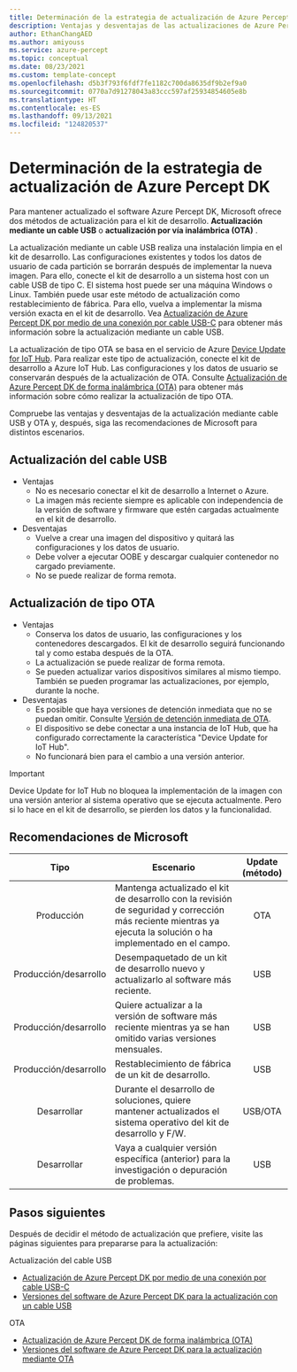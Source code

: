 ```yaml
---
title: Determinación de la estrategia de actualización de Azure Percept DK
description: Ventajas y desventajas de las actualizaciones de Azure Percept DK mediante OTA o cable USB. Recomendación para elegir el mejor enfoque de actualización para distintos usuarios.
author: EthanChangAED
ms.author: amiyouss
ms.service: azure-percept
ms.topic: conceptual
ms.date: 08/23/2021
ms.custom: template-concept
ms.openlocfilehash: d5b3f793f6fdf7fe1182c700da8635df9b2ef9a0
ms.sourcegitcommit: 0770a7d91278043a83ccc597af25934854605e8b
ms.translationtype: HT
ms.contentlocale: es-ES
ms.lasthandoff: 09/13/2021
ms.locfileid: "124820537"
---
```

# <a name="determine-your-update-strategy-for-azure-percept-dk"></a>Determinación de la estrategia de actualización de Azure Percept DK

Para mantener actualizado el software Azure Percept DK, Microsoft ofrece dos métodos de actualización para el kit de desarrollo. **Actualización mediante un cable USB** o **actualización por vía inalámbrica (OTA)** .

La actualización mediante un cable USB realiza una instalación limpia en el kit de desarrollo. Las configuraciones existentes y todos los datos de usuario de cada partición se borrarán después de implementar la nueva imagen. Para ello, conecte el kit de desarrollo a un sistema host con un cable USB de tipo C. El sistema host puede ser una máquina Windows o Linux.  También puede usar este método de actualización como restablecimiento de fábrica. Para ello, vuelva a implementar la misma versión exacta en el kit de desarrollo. Vea [Actualización de Azure Percept DK por medio de una conexión por cable USB-C](./how-to-update-via-usb.md) para obtener más información sobre la actualización mediante un cable USB.

La actualización de tipo OTA se basa en el servicio de Azure [Device Update for IoT Hub](../iot-hub-device-update/device-update-resources.md). Para realizar este tipo de actualización, conecte el kit de desarrollo a Azure IoT Hub. Las configuraciones y los datos de usuario se conservarán después de la actualización de OTA. Consulte [Actualización de Azure Percept DK de forma inalámbrica (OTA)](./how-to-update-over-the-air.md) para obtener más información sobre cómo realizar la actualización de tipo OTA.

Compruebe las ventajas y desventajas de la actualización mediante cable USB y OTA y, después, siga las recomendaciones de Microsoft para distintos escenarios.

## <a name="usb-cable-update"></a>Actualización del cable USB

- Ventajas
  - No es necesario conectar el kit de desarrollo a Internet o Azure.
  - La imagen más reciente siempre es aplicable con independencia de la versión de software y firmware que estén cargadas actualmente en el kit de desarrollo.
- Desventajas
  - Vuelve a crear una imagen del dispositivo y quitará las configuraciones y los datos de usuario.
  - Debe volver a ejecutar OOBE y descargar cualquier contenedor no cargado previamente.
  - No se puede realizar de forma remota.

## <a name="ota-update"></a>Actualización de tipo OTA

- Ventajas
  - Conserva los datos de usuario, las configuraciones y los contenedores descargados. El kit de desarrollo seguirá funcionando tal y como estaba después de la OTA.
  - La actualización se puede realizar de forma remota.
  - Se pueden actualizar varios dispositivos similares al mismo tiempo. También se pueden programar las actualizaciones, por ejemplo, durante la noche.
- Desventajas
  - Es posible que haya versiones de detención inmediata que no se puedan omitir. Consulte [Versión de detención inmediata de OTA](./software-releases-over-the-air-updates.md#hard-stop-version-of-ota).
  - El dispositivo se debe conectar a una instancia de IoT Hub, que ha configurado correctamente la característica "Device Update for IoT Hub".
  - No funcionará bien para el cambio a una versión anterior.

> [!IMPORTANT]
> Device Update for IoT Hub no bloquea la implementación de la imagen con una versión anterior al sistema operativo que se ejecuta actualmente. Pero si lo hace en el kit de desarrollo, se pierden los datos y la funcionalidad.

## <a name="microsoft-recommendations"></a>Recomendaciones de Microsoft

|Tipo|Escenario|Update (método)|
|:---:|---|:---:|
|Producción|Mantenga actualizado el kit de desarrollo con la revisión de seguridad y corrección más reciente mientras ya ejecuta la solución o ha implementado en el campo.|OTA|
|Producción/desarrollo|Desempaquetado de un kit de desarrollo nuevo y actualizarlo al software más reciente.|USB|
|Producción/desarrollo|Quiere actualizar a la versión de software más reciente mientras ya se han omitido varias versiones mensuales.|USB|
|Producción/desarrollo|Restablecimiento de fábrica de un kit de desarrollo.|USB|
|Desarrollar|Durante el desarrollo de soluciones, quiere mantener actualizados el sistema operativo del kit de desarrollo y F/W.|USB/OTA|
|Desarrollar|Vaya a cualquier versión específica (anterior) para la investigación o depuración de problemas.|USB|

## <a name="next-steps"></a>Pasos siguientes

Después de decidir el método de actualización que prefiere, visite las páginas siguientes para prepararse para la actualización:

Actualización del cable USB

- [Actualización de Azure Percept DK por medio de una conexión por cable USB-C](./how-to-update-via-usb.md)
- [Versiones del software de Azure Percept DK para la actualización con un cable USB](./software-releases-usb-cable-updates.md)

OTA

- [Actualización de Azure Percept DK de forma inalámbrica (OTA)](./how-to-update-over-the-air.md)
- [Versiones del software de Azure Percept DK para la actualización mediante OTA](./software-releases-over-the-air-updates.md)